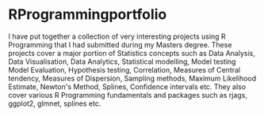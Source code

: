 # RProgrammingportfolio
I have put together a collection of very interesting projects using R Programming that I had 
submitted during my Masters degree. These projects cover a major portion of Statistics concepts 
such as Data Analysis, Data Visualisation, Data Analytics, Statistical modelling, Model testing 
Model Evaluation, Hypothesis testing, Correlation, Measures of Central tendency, Measures of 
Dispersion, Sampling methods, Maximum Likelihood Estimate, Newton's Method, Splines, Confidence 
intervals etc. They also cover various R Programming fundamentals and packages such as rjags, 
ggplot2, glmnet, splines etc.


